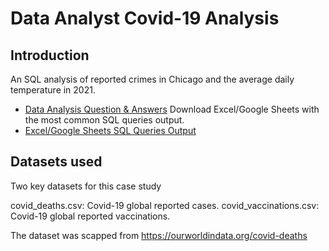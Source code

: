 # Data Analyst Covid-19 Analysis

## Introduction

An SQL analysis of reported crimes in Chicago and the average daily temperature in 2021.
  * [Data Analysis Question & Answers](https://github.com/kopkam/Covid19-Analysis/blob/main/questions_and_answers.md)
Download Excel/Google Sheets with the most common SQL queries output.
  * [Excel/Google Sheets SQL Queries Output](ttps://ourworldindata.org/covid-deaths)

## Datasets used
Two key datasets for this case study

covid_deaths.csv: Covid-19 global reported cases.
covid_vaccinations.csv: Covid-19 global reported vaccinations.


The dataset was scapped from https://ourworldindata.org/covid-deaths
